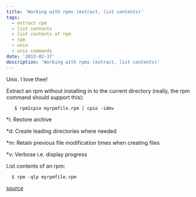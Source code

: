 ```yaml
---
title: 'Working with rpms (extract, list contents)'
tags:
  - extract rpm
  - list contents
  - list contents of rpm
  - rpm
  - unix
  - unix commands
date: '2013-02-17'
description: 'Working with rpms (extract, list contents)'
---
```


Unix. I love thee!

Extract an rpm without installing in to the current directory (really, the rpm command should support this):

`  
$ rpm2cpio myrpmfile.rpm | cpio -idmv`

\*i: Restore archive

\*d: Create leading directories where needed

\*m: Retain previous file modification times when creating files

\*v: Verbose i.e. display progress  

List contents of an rpm:

`  
$ rpm -qlp myrpmfile.rpm  
`

[source][0]


[0]: http://www.cyberciti.biz/tips/how-to-extract-an-rpm-package-without-installing-it.html